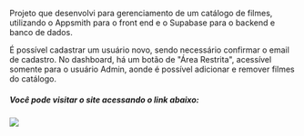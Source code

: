 Projeto que desenvolvi para gerenciamento de um catálogo de filmes, utilizando o Appsmith para o front end e o Supabase para o backend e banco de dados.

É possível cadastrar um usuário novo, sendo necessário confirmar o email de cadastro. No dashboard, há um botão de "Área Restrita", acessível somente para o usuário Admin, aonde é possível adicionar e remover filmes do catálogo. 

##### Você pode visitar o site acessando o link abaixo:

###### [![](https://assets.appsmith.com/git-sync/Buttons.svg) ](https://app.appsmith.com/applications/65b11be21c6974552e3ca4fc/pages/65b11be21c6974552e3ca4ff)
